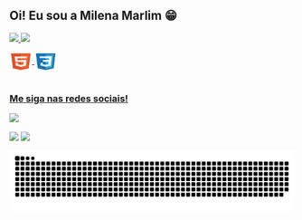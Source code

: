 ## Oi! Eu sou a Milena Marlim 😁

 <div>
  <a href="https://github.com/MilenaMarlim">
  <img height="180em" src="https://github-readme-stats.vercel.app/api?username=MilenaMarlim&show_icons=true&theme=tokyonight&include_all_commits=true&count_private=true"/>
  <img height="180em" src="https://github-readme-stats.vercel.app/api/top-langs/?username=MilenaMarlim&layout=compact&langs_count=6&theme=tokyonight"/>
</div>
<div style="display: inline_block"><br>
  
  <img align="center" alt="HTML" height="30" width="40" src="https://raw.githubusercontent.com/devicons/devicon/master/icons/html5/html5-original.svg">
  <img align="center" alt="CSS" height="30" width="40" src="https://raw.githubusercontent.com/devicons/devicon/master/icons/css3/css3-original.svg">
  

</div>
 
 <br>
 
  ### Me siga nas redes sociais!
 
<div> 
 
  <a href="https://instagram.com/milenamarlim" target="_blank"><img src="https://img.shields.io/badge/-Instagram-%23E4405F?style=for-the-badge&logo=instagram&logoColor=white" target="_blank"></a>

  <a href = "mailto:milenamarlim.dev@gmail.com"><img src="https://img.shields.io/badge/-Gmail-%23333?style=for-the-badge&logo=gmail&logoColor=white" target="_blank"></a>
  <a href="https://www.linkedin.com/in/milena-marlim-caria-de-souza/" target="_blank"><img src="https://img.shields.io/badge/-LinkedIn-%230077B5?style=for-the-badge&logo=linkedin&logoColor=white" target="_blank"></a> 
 
  ![Snake animation](https://github.com/MilenaMarlim/MilenaMarlim/blob/output/github-contribution-grid-snake.svg)

</div>

